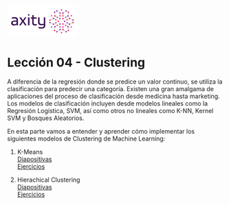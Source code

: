 ![png](imagenes/logotipo-axity-ppt.png)

# Lección 04 - Clustering

A diferencia de la regresión donde se predice un valor continuo, se utiliza la clasificación para predecir una categoría. Existen una gran amalgama de aplicaciones del proceso de clasificación desde medicina hasta marketing. Los modelos de clasificación incluyen desde modelos lineales como la Regresión Logística, SVM, así como otros no lineales como K-NN, Kernel SVM y Bosques Aleatorios.

En esta parte vamos a entender y aprender cómo implementar los siguientes modelos de Clustering de Machine Learning:

1. K-Means  
[Diapositivas](Diapositivas/Parte%2004.Clustering/Secci%C3%B3n%2004.1.K-Means%20Clustering)  
[Ejercicios](Ejercicios/Parte%2004.Clustering/Secci%C3%B3n%2004.1.K-Means%20Clustering)  

2. Hierachical Clustering  
[Diapositivas](Diapositivas/Parte%2004.Clustering/Secci%C3%B3n%2004.2.Hierarchical%20Clustering)  
[Ejercicios](Ejercicios/Parte%2004.Clustering/Secci%C3%B3n%2004.2.Hierarchical%20Clustering)  
